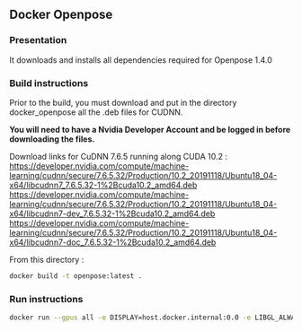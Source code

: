 
## Docker Openpose

### Presentation

It downloads and installs all dependencies required for Openpose 1.4.0

### Build instructions

Prior to the build, you must download and put in the directory docker_openpose all the .deb files for CUDNN.

**You will need to have a Nvidia Developer Account and be logged in before downloading the files.**

Download links for CuDNN 7.6.5 running along CUDA 10.2 : 
https://developer.nvidia.com/compute/machine-learning/cudnn/secure/7.6.5.32/Production/10.2_20191118/Ubuntu18_04-x64/libcudnn7_7.6.5.32-1%2Bcuda10.2_amd64.deb
https://developer.nvidia.com/compute/machine-learning/cudnn/secure/7.6.5.32/Production/10.2_20191118/Ubuntu18_04-x64/libcudnn7-dev_7.6.5.32-1%2Bcuda10.2_amd64.deb
https://developer.nvidia.com/compute/machine-learning/cudnn/secure/7.6.5.32/Production/10.2_20191118/Ubuntu18_04-x64/libcudnn7-doc_7.6.5.32-1%2Bcuda10.2_amd64.deb


From this directory :
```bash
docker build -t openpose:latest .
```

### Run instructions

```bash
docker run --gpus all -e DISPLAY=host.docker.internal:0.0 -e LIBGL_ALWAYS_INDIRECT=0 -it openpose:latest
```

